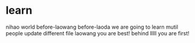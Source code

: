 # learn
nihao world
before-laowang
before-laoda
we are going to learn mutil people update different file laowang
you are best!
behind
lllll
you are first!
